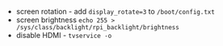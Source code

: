 * screen rotation - add `display_rotate=3` to `/boot/config.txt`
* screen brightness `echo 255 > /sys/class/backlight/rpi_backlight/brightness`
* disable HDMI - `tvservice -o`
